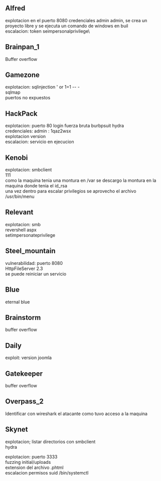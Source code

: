 ## Alfred
explotacion en el puerto 8080 credenciales admin admin, se crea un proyecto libre y se ejecuta un comando de windows en buil\
escalacion: token seimpersonalprivilege\

## Brainpan_1
Buffer overflow

## Gamezone
explotacion: sqlinjection ' or 1=1 -- -\
sqlmap\
puertos no expuestos


## HackPack
explotacion: puerto 80 login fuerza bruta burbpsuit hydra\
credenciales: admin : 1qaz2wsx\
explotacion version\
escalacion: servicio en ejecucion


## Kenobi
explotacion: smbclient\
111\
como la maquina tenia una montura en /var se descargo la montura en la maquina donde tenia el id_rsa\
una vez dentro para escalar privilegios se aprovecho el archivo /usr/bin/menu

## Relevant
explotacion: smb\
revershell aspx\
setimpersonateprivilege

## Steel_mountain
vulnerabilidad: puerto 8080\
HttpFileServer 2.3\
se puede reiniciar un servicio

## Blue
eternal blue

## Brainstorm
buffer overflow

## Daily
exploit: version joomla

## Gatekeeper
buffer overflow

## Overpass_2                                                                              
Identificar con wireshark el atacante como tuvo acceso a la maquina

## Skynet
explotacion; listar directorios con smbclient\
hydra


explotacion:
puerto 3333\
fuzzing initial/uploads\
extension del archivo .phtml\
escalacion permisos suid /bin/systemctl
